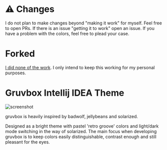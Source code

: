 # ⚠️  Changes
I do not plan to make changes beyond "making it work" for myself.
Feel free to open PRs. If there is an issue "getting it to work" open an issue.
If you have a problem with the colors, feel free to plead your case.

# Forked
[I did none of the work](https://github.com/Vincent-P/gruvbox-intellij-theme). I only intend to keep this working for my personal purposes.
 
# Gruvbox Intellij IDEA Theme

<!-- Plugin description -->
![screenshot](https://plugins.jetbrains.com/files/12310/screenshot_19486.png)

gruvbox is heavily inspired by badwolf, jellybeans and solarized.

Designed as a bright theme with pastel 'retro groove' colors and light/dark mode switching in the way of solarized.
The main focus when developing gruvbox is to keep colors easily distinguishable, contrast enough and still pleasant for the eyes.
<!-- Plugin description end -->
